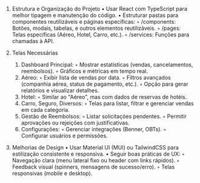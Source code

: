 1. Estrutura e Organização do Projeto
    • Usar React com TypeScript para melhor tipagem e manutenção do código.
    • Estruturar pastas para componentes reutilizáveis e páginas específicas:
        ◦ /components: Botões, modais, tabelas, e outros elementos reutilizáveis.
        ◦ /pages: Telas específicas (Aéreo, Hotel, Carro, etc.).
        ◦ /services: Funções para chamadas à API.

2. Telas Necessárias
    1. Dashboard Principal:
        ◦ Mostrar estatísticas (vendas, cancelamentos, reembolsos).
        ◦ Gráficos e métricas em tempo real.
    2. Aéreo:
        ◦ Exibir lista de vendas por data.
        ◦ Filtros avançados (companhia aérea, status de pagamento, etc.).
        ◦ Opção para gerar relatórios e visualizar detalhes.
    3. Hotel:
        ◦ Similar ao "Aéreo", mas com dados de reservas de hotéis.
    4. Carro, Seguro, Diversos:
        ◦ Telas para listar, filtrar e gerenciar vendas em cada categoria.
    5. Gestão de Reembolsos:
        ◦ Listar solicitações pendentes.
        ◦ Permitir aprovações ou rejeições com justificativas.
    6. Configurações:
        ◦ Gerenciar integrações (Benner, OBTs).
        ◦ Configurar usuários e permissões.

3. Melhorias de Design
    • Usar Material UI (MUI) ou TailwindCSS para estilização consistente e responsiva.
    • Seguir boas práticas de UX:
        ◦ Navegação clara (menu lateral fixo ou header com links rápidos).
        ◦ Feedback visual (spinners, mensagens de sucesso/erro).
        ◦ Telas responsivas (mobile e desktop).